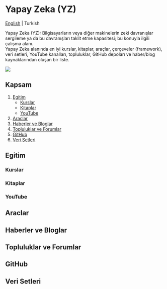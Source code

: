 # Yapay Zeka (YZ)
[English](./README.md) | Turkish

Yapay Zeka (YZ): Bilgisayarların veya diğer makinelerin zeki davranışlar sergileme ya da bu davranışları taklit etme kapasitesi; bu konuyla ilgili çalışma alanı.  
Yapay Zeka alanında en iyi kurslar, kitaplar, araçlar, çerçeveler (framework), veri setleri, YouTube kanalları, topluluklar, GitHub depoları ve haber/blog kaynaklarından oluşan bir liste.

![](https://media0.giphy.com/media/v1.Y2lkPTc5MGI3NjExdWhkaXdzOHZxdTlvNGNqOGptMXllaDVybnA2N3ZqZWk5dnUyN2duNCZlcD12MV9pbnRlcm5hbF9naWZfYnlfaWQmY3Q9Zw/FHLceGZizDe1xMyiD9/giphy.gif)

## Kapsam

1. [Egitim](#egitim)  
   - [Kurslar](#kurslar)  
   - [Kitaplar](#kitaplar)  
   - [YouTube](#youtube)  
2. [Araclar](#araclar)  
3. [Haberler ve Bloglar](#haberler-ve-bloglar)  
4. [Topluluklar ve Forumlar](#topluluklar-ve-forumlar)  
5. [GitHub](#github)  
6. [Veri Setleri](#veri-setleri)


## Egitim

### Kurslar

### Kitaplar

### YouTube

## Araclar

## Haberler ve Bloglar

## Topluluklar ve Forumlar

## GitHub

## Veri Setleri
